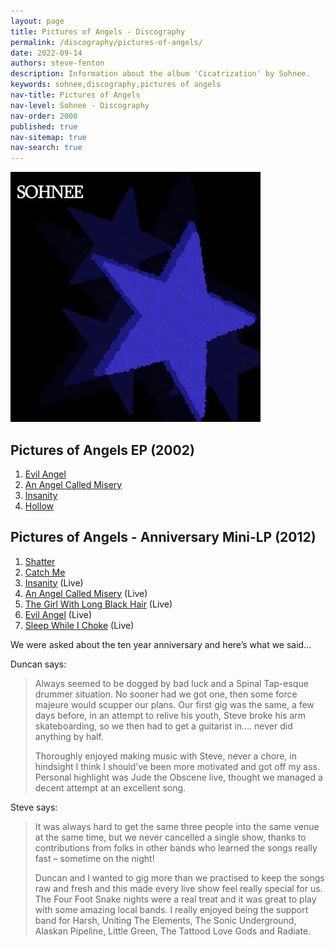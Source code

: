 ```yaml
---
layout: page
title: Pictures of Angels - Discography
permalink: /discography/pictures-of-angels/
date: 2022-09-14
authors: steve-fenton
description: Information about the album 'Cicatrization' by Sohnee.
keywords: sohnee,discography,pictures of angels
nav-title: Pictures of Angels
nav-level: Sohnee - Discography
nav-order: 2000
published: true
nav-sitemap: true
nav-search: true
---
```


![Sohnee - Pictures of Angels (2012)](/assets/img/sohnee-pictures-of-angels-2012.webp)

## Pictures of Angels EP (2002)

1. [Evil Angel](/lyrics/evil-angel/)
1. [An Angel Called Misery](/lyrics/angel-called-misery/)
1. [Insanity](/lyrics/insanity/)
1. [Hollow](/lyrics/hollow/)

## Pictures of Angels - Anniversary Mini-LP (2012)

1. [Shatter](/lyrics/shatter/)
1. [Catch Me](/lyrics/catch-me/)
1. [Insanity](/lyrics/insanity/) (Live)
1. [An Angel Called Misery](/lyrics/angel-called-misery/) (Live)
1. [The Girl With Long Black Hair](/lyrics/girl-with-long-black-hair/) (Live)
1. [Evil Angel](/lyrics/evil-angel/) (Live)
1. [Sleep While I Choke](/lyrics/sleep-while-i-choke/) (Live)

We were asked about the ten year anniversary and here’s what we said…

Duncan says:

> Always seemed to be dogged by bad luck and a Spinal Tap-esque drummer situation. No sooner had we got one, then some force majeure would scupper our plans. Our first gig was the same, a few days before, in an attempt to relive his youth, Steve broke his arm skateboarding, so we then had to get a guitarist in…. never did anything by half.
>
> Thoroughly enjoyed making music with Steve, never a chore, in hindsight I think I should’ve been more motivated and got off my ass. Personal highlight was Jude the Obscene live, thought we managed a decent attempt at an excellent song.

Steve says:

> It was always hard to get the same three people into the same venue at the same time, but we never cancelled a single show, thanks to contributions from folks in other bands who learned the songs really fast – sometime on the night!
>
> Duncan and I wanted to gig more than we practised to keep the songs raw and fresh and this made every live show feel really special for us. The Four Foot Snake nights were a real treat and it was great to play with some amazing local bands. I really enjoyed being the support band for Harsh, Uniting The Elements, The Sonic Underground, Alaskan Pipeline, Little Green, The Tattood Love Gods and Radiate.
